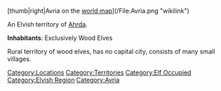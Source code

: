 [thumb|right|Avria on the [world
map](:File:World_Map_Handout.jpg "wikilink")](/File:Avria.png "wikilink")

An Elvish territory of [Ahrda](/Ahrda "wikilink").

**Inhabitants**: Exclusively Wood Elves

Rural territory of wood elves, has no capital city, consists of many
small villages.

[Category:Locations](/Category:Locations "wikilink")
[Category:Territories](/Category:Territories "wikilink") [Category:Elf
Occupied](/Category:Elf_Occupied "wikilink") [Category:Elvish
Region](/Category:Elvish_Region "wikilink")
[Category:Avria](/Category:Avria "wikilink")